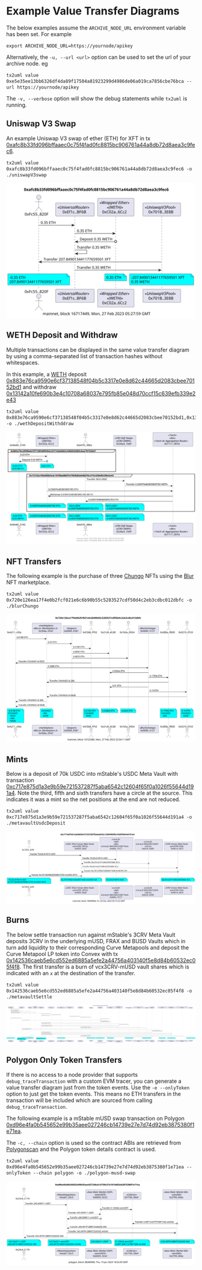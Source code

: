 
# Example Value Transfer Diagrams

The below examples assume the `ARCHIVE_NODE_URL` environment variable has been set. For example

```
export ARCHIVE_NODE_URL=https://yournode/apikey
```

Alternatively, the `-u, --url <url>` option can be used to set the url of your archive node. eg

```
tx2uml value 0xe5e35ee13bb6326df4da89f17504a81923299d4986de06a019ca7856cbe76bca --url https://yournode/apikey
```

The `-v, --verbose` option will show the debug statements while `tx2uml` is running.

## Uniswap V3 Swap

An example Uniswap V3 swap of ether (ETH) for XFT in tx
[0xafc8b33fd096bffaaec0c75f4fad0fc8815bc906761a44a8db72d8aea3c9fec6](https://etherscan.io/tx/0xafc8b33fd096bffaaec0c75f4fad0fc8815bc906761a44a8db72d8aea3c9fec6).

```
tx2uml value 0xafc8b33fd096bffaaec0c75f4fad0fc8815bc906761a44a8db72d8aea3c9fec6 -o ./uniswapV3swap
```

![Uniswap V3 Swap](./uniswapV3swap.svg)

## WETH Deposit and Withdraw

Multiple transactions can be displayed in the same value transfer diagram by using a comma-separated list of transaction hashes without whitespaces.

In this example, a [WETH](https://etherscan.io/token/0xc02aaa39b223fe8d0a0e5c4f27ead9083c756cc2#code) deposit [0x883e76ca9590e6cf37138548f04b5c3317e0e8d62c44665d2083cbee70152bd1](https://etherscan.io/tx/0x883e76ca9590e6cf37138548f04b5c3317e0e8d62c44665d2083cbee70152bd1)
and withdraw [0x13142a10fe690b3e4c10708a68037e795fb85e048d70ccf15c639efb339e2e43](https://etherscan.io/tx/0x13142a10fe690b3e4c10708a68037e795fb85e048d70ccf15c639efb339e2e43)

```
tx2uml value 0x883e76ca9590e6cf37138548f04b5c3317e0e8d62c44665d2083cbee70152bd1,0x13142a10fe690b3e4c10708a68037e795fb85e048d70ccf15c639efb339e2e43 -o ./wethDepositWithddraw
```

![WETH Deposit and Withdraw](./wethDepositWithddraw.svg)

## NFT Transfers

The following example is the purchase of three [Chungo](https://opensea.io/collection/chungos) NFTs using the [Blur](https://blur.io/) NFT marketplace.

```
tx2uml value 0x720e126ea17f4e0b2fcf021e6c6b90b55c5283527cdf50d4c2eb3cdbc012dbfc -o ./blurChungo
```

![Chungo NFT swaps on Blur](./blurChungo.svg)

## Mints

Below is a deposit of 70k USDC into mStable's USDC Meta Vault with transaction
[0xc717e875d1a3e9b59e721537287f5aba6542c12604f65f0a1026f55644d191a4](https://etherscan.io/tx/0xc717e875d1a3e9b59e721537287f5aba6542c12604f65f0a1026f55644d191a4).
Note the third, fifth and sixth transfers have a circle at the source.
This indicates it was a mint so the net positions at the end are not reduced.

```
tx2uml value 0xc717e875d1a3e9b59e721537287f5aba6542c12604f65f0a1026f55644d191a4 -o ./metavaultUsdcDeposit
```

![mStable USDC 3CRV Meta Vault](./metavaultUsdcDeposit.svg)

## Burns

The below settle transaction run against mStable's 3CRV Meta Vault deposits 3CRV in the underlying mUSD, FRAX and BUSD Vaults which in turn add liquidity to their corresponding Curve Metapools and deposit the Curve Metapool LP token into Convex with tx
[0x142536caeb5e6cd552ed6885a5efe2a44756a403140f5e8d84b60532ec05f4f8](https://etherscan.io/tx/0x142536caeb5e6cd552ed6885a5efe2a44756a403140f5e8d84b60532ec05f4f8).
The first transfer is a burn of vcx3CRV-mUSD vault shares which is indicated with an `x` at the destination of the transfer.

```
tx2uml value 0x142536caeb5e6cd552ed6885a5efe2a44756a403140f5e8d84b60532ec05f4f8 -o ./metavaultSettle
```

![mStable Meta Vault Settle](./metavaultSettle.svg)

## Polygon Only Token Transfers

If there is no access to a node provider that supports `debug_traceTransaction` with a custom EVM tracer, you can generate a value transfer diagram just from the token events.
Use the `-e --onlyToken` option to just get the token events. This means no ETH transfers in the transaction will be included which are sourced from calling `debug_traceTransaction`.

The following example is a mStable mUSD swap transaction on Polygon [0xd96e4fa0b545652e99b35aee027246cb14739e27e7d74d92eb3875380f1e71ea](https://polygonscan.com/tx/0xd96e4fa0b545652e99b35aee027246cb14739e27e7d74d92eb3875380f1e71ea).

The `-c, --chain` option is used so the contract ABIs are retrieved from [Polygonscan](https://polygonscan.com/) and the Polygon token details contract is used.

```
tx2uml value 0xd96e4fa0b545652e99b35aee027246cb14739e27e7d74d92eb3875380f1e71ea --onlyToken --chain polygon -o ./polygon-musd-swap
```

![Polygon mUSD swap](./polygon-musd-swap.svg)
